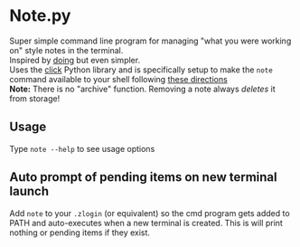# Note.py

Super simple command line program for managing "what you were working on" style notes in the terminal.  
Inspired by [doing](https://github.com/ttscoff/doing) but even simpler.  
Uses the [click](https://click.palletsprojects.com/en/7.x/) Python library and is specifically setup to make the `note` command available to your shell following [these directions](https://click.palletsprojects.com/en/7.x/setuptools/)  
**Note:** There is no "archive" function. Removing a note always _deletes_ it from storage!  

## Usage

Type `note --help` to see usage options

## Auto prompt of pending items on new terminal launch

Add `note` to your `.zlogin` (or equivalent) so the cmd program gets added to PATH and auto-executes when a new terminal is created. This is will print nothing or pending items if they exist. 

